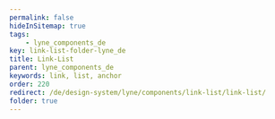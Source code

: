 ```yaml
---
permalink: false
hideInSitemap: true
tags: 
    - lyne_components_de
key: link-list-folder-lyne_de
title: Link-List
parent: lyne_components_de
keywords: link, list, anchor
order: 220
redirect: /de/design-system/lyne/components/link-list/link-list/
folder: true
---
```


